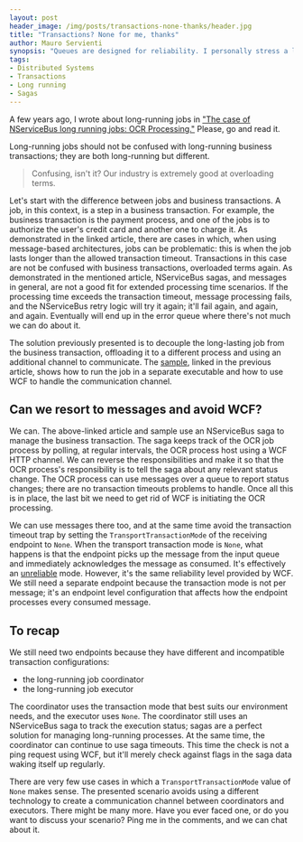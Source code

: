 ```yaml
---
layout: post
header_image: /img/posts/transactions-none-thanks/header.jpg
title: "Transactions? None for me, thanks"
author: Mauro Servienti
synopsis: "Queues are designed for reliability. I personally stress a lot about designing message processing to be as transactional as possible. Is there a use case for unreliable message processing?"
tags:
- Distributed Systems
- Transactions
- Long running
- Sagas
---
```


A few years ago, I wrote about long-running jobs in ["The case of NServiceBus long running jobs: OCR Processing."](https://milestone.topics.it/2016/12/20/the-case-of-nservicebus-long-running-handlers-ocr-processing.html) Please, go and read it.

Long-running jobs should not be confused with long-running business transactions; they are both long-running but different. 

> Confusing, isn't it? Our industry is extremely good at overloading terms.

Let's start with the difference between jobs and business transactions. A job, in this context, is a step in a business transaction. For example, the business transaction is the payment process, and one of the jobs is to authorize the user's credit card and another one to charge it. As demonstrated in the linked article, there are cases in which, when using message-based architectures, jobs can be problematic: this is when the job lasts longer than the allowed transaction timeout. Transactions in this case are not be confused with business transactions, overloaded terms again.
As demonstrated in the mentioned article, NServiceBus sagas, and messages in general, are not a good fit for extended processing time scenarios. If the processing time exceeds the transaction timeout, message processing fails, and the NServiceBus retry logic will try it again; it'll fail again, and again, and again. Eventually will end up in the error queue where there's not much we can do about it.

The solution previously presented is to decouple the long-lasting job from the business transaction, offloading it to a different process and using an additional channel to communicate. The [sample](https://github.com/mauroservienti/NServiceBus.POCs.OCRProcessing), linked in the previous article, shows how to run the job in a separate executable and how to use WCF to handle the communication channel.

## Can we resort to messages and avoid WCF?

We can. The above-linked article and sample use an NServiceBus saga to manage the business transaction. The saga keeps track of the OCR job process by polling, at regular intervals, the OCR process host using a WCF HTTP channel. We can reverse the responsibilities and make it so that the OCR process's responsibility is to tell the saga about any relevant status change. The OCR process can use messages over a queue to report status changes; there are no transaction timeouts problems to handle. Once all this is in place, the last bit we need to get rid of WCF is initiating the OCR processing.

We can use messages there too, and at the same time avoid the transaction timeout trap by setting the `TransportTransactionMode` of the receiving endpoint to `None`. When the transport transaction mode is `None`, what happens is that the endpoint picks up the message from the input queue and immediately acknowledges the message as consumed. It's effectively an [unreliable](https://docs.particular.net/transports/transactions#transactions-unreliable-transactions-disabled) mode. However, it's the same reliability level provided by WCF. We still need a separate endpoint because the transaction mode is not per message; it's an endpoint level configuration that affects how the endpoint processes every consumed message.

## To recap

We still need two endpoints because they have different and incompatible transaction configurations:

- the long-running job coordinator 
- the long-running job executor

The coordinator uses the transaction mode that best suits our environment needs, and the executor uses `None`.
The coordinator still uses an NServiceBus saga to track the execution status; sagas are a perfect solution for managing long-running processes. At the same time, the coordinator can continue to use saga timeouts. This time the check is not a ping request using WCF, but it'll merely check against flags in the saga data waking itself up regularly.

There are very few use cases in which a `TransportTransactionMode` value of `None` makes sense. The presented scenario avoids using a different technology to create a communication channel between coordinators and executors. There might be many more. Have you ever faced one, or do you want to discuss your scenario? Ping me in the comments, and we can chat about it.
